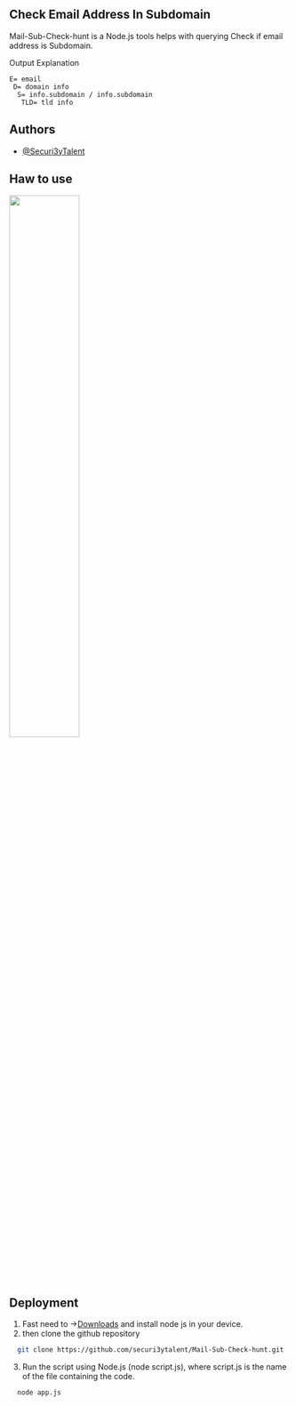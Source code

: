 
##  Check Email Address In Subdomain 

Mail-Sub-Check-hunt is a  Node.js tools helps with querying Check if email address is Subdomain.

Output Explanation
```
E= email
 D= domain info
  S= info.subdomain / info.subdomain
   TLD= tld info
```

## Authors

- [@Securi3yTalent](https://twitter.com/Securi3yTalent)

  
## Haw to use
[<img src="https://github.com/devmehedi101/acunetix-13-kali-linux/blob/main/devmehedi101.gif" width="50%">](https://youtu.be/xSxsvUaO4Mk "Now in Android: 55")





## Deployment
1. Fast need to →[Downloads](https://nodejs.org/en) and install node js in your device.
2. then clone the github repository
```bash
  git clone https://github.com/securi3ytalent/Mail-Sub-Check-hunt.git
```
3. Run the script using Node.js (node script.js), where script.js is the name of the file containing the code.
```bash
  node app.js
```

